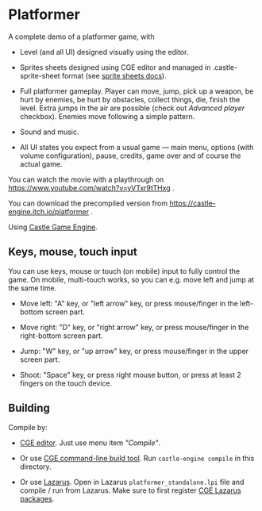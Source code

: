 # Platformer

A complete demo of a platformer game, with

- Level (and all UI) designed visually using the editor.

- Sprites sheets designed using CGE editor and managed in .castle-sprite-sheet format (see [sprite sheets docs](https://castle-engine.io/sprite_sheets)).

- Full platformer gameplay. Player can move, jump, pick up a weapon, be hurt by enemies, be hurt by obstacles, collect things, die, finish the level. Extra jumps in the air are possible (check out _Advanced player_ checkbox). Enemies move following a simple pattern.

- Sound and music.

- All UI states you expect from a usual game — main menu, options (with volume configuration), pause, credits, game over and of course the actual game.

You can watch the movie with a playthrough on https://www.youtube.com/watch?v=yVTxr9tTHxg .

You can download the precompiled version from https://castle-engine.itch.io/platformer .

Using [Castle Game Engine](https://castle-engine.io/).

## Keys, mouse, touch input

You can use keys, mouse or touch (on mobile) input to fully control the game. On mobile, multi-touch works, so you can e.g. move left and jump at the same time.

- Move left: "A" key, or "left arrow" key, or press mouse/finger in the left-bottom screen part.

- Move right: "D" key, or "right arrow" key, or press mouse/finger in the right-bottom screen part.

- Jump: "W" key, or "up arrow" key, or press mouse/finger in the upper screen part.

- Shoot: "Space" key, or press right mouse button, or press at least 2 fingers on the touch device.

## Building

Compile by:

- [CGE editor](https://castle-engine.io/manual_editor.php). Just use menu item _"Compile"_.

- Or use [CGE command-line build tool](https://castle-engine.io/build_tool). Run `castle-engine compile` in this directory.

- Or use [Lazarus](https://www.lazarus-ide.org/). Open in Lazarus `platformer_standalone.lpi` file and compile / run from Lazarus. Make sure to first register [CGE Lazarus packages](https://castle-engine.io/documentation.php).
